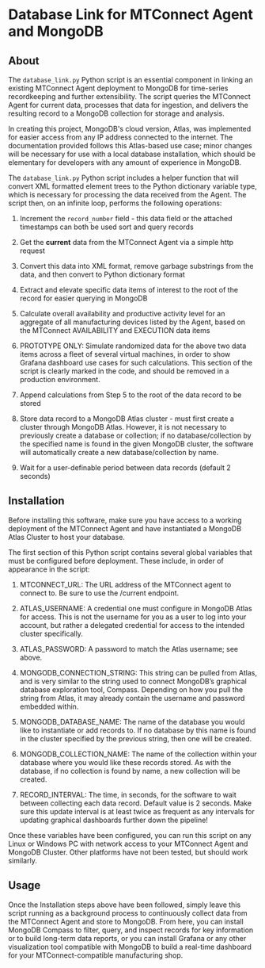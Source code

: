 # Database Link for MTConnect Agent and MongoDB

## About

The `database_link.py` Python script is an essential component in linking an existing MTConnect Agent deployment to MongoDB for time-series recordkeeping and further extensibility. The script queries the MTConnect Agent for current data, processes that data for ingestion, and delivers the resulting record to a MongoDB collection for storage and analysis.

In creating this project, MongoDB's cloud version, Atlas, was implemented for easier access from any IP address connected to the internet. The documentation provided follows this Atlas-based use case; minor changes will be necessary for use with a local database installation, which should be elementary for developers with any amount of experience in MongoDB.

The `database_link.py` Python script includes a helper function that will convert XML formatted element trees to the Python dictionary variable type, which is necessary for processing the data received from the Agent. The script then, on an infinite loop, performs the following operations:

1.  Increment the `record_number` field - this data field or the attached timestamps can both be used sort and query records
    
2.  Get the **current** data from the MTConnect Agent via a simple http request
    
3.  Convert this data into XML format, remove garbage substrings from the data, and then convert to Python dictionary format
    
4.  Extract and elevate specific data items of interest to the root of the record for easier querying in MongoDB
    
5.  Calculate overall availability and productive activity level for an aggregate of all manufacturing devices listed by the Agent, based on the MTConnect AVAILABILITY and EXECUTION data items
    
6.  PROTOTYPE ONLY: Simulate randomized data for the above two data items across a fleet of several virtual machines, in order to show Grafana dashboard use cases for such calculations. This section of the script is clearly marked in the code, and should be removed in a production environment.
    
7.  Append calculations from Step 5 to the root of the data record to be stored
    
8.  Store data record to a MongoDB Atlas cluster - must first create a cluster through MongoDB Atlas. However, it is not necessary to previously create a database or collection; if no database/collection by the specified name is found in the given MongoDB cluster, the software will automatically create a new database/collection by name.
    
9.  Wait for a user-definable period between data records (default 2 seconds)
    

  

## Installation

Before installing this software, make sure you have access to a working deployment of the MTConnect Agent and have instantiated a MongoDB Atlas Cluster to host your database.

The first section of this Python script contains several global variables that must be configured before deployment. These include, in order of appearance in the script:

1.  MTCONNECT_URL: The URL address of the MTConnect agent to connect to. Be sure to use the /current endpoint.
    
2.  ATLAS_USERNAME: A credential one must configure in MongoDB Atlas for access. This is not the username for you as a user to log into your account, but rather a delegated credential for access to the intended cluster specifically.
    
3.  ATLAS_PASSWORD: A password to match the Atlas username; see above.
    
4.  MONGODB_CONNECTION_STRING: This string can be pulled from Atlas, and is very similar to the string used to connect MongoDB’s graphical database exploration tool, Compass. Depending on how you pull the string from Atlas, it may already contain the username and password embedded within.
    
5.  MONGODB_DATABASE_NAME: The name of the database you would like to instantiate or add records to. If no database by this name is found in the cluster specified by the previous string, then one will be created.
    
6.  MONGODB_COLLECTION_NAME: The name of the collection within your database where you would like these records stored. As with the database, if no collection is found by name, a new collection will be created.
    
7.  RECORD_INTERVAL: The time, in seconds, for the software to wait between collecting each data record. Default value is 2 seconds. Make sure this update interval is at least twice as frequent as any intervals for updating graphical dashboards further down the pipeline!
    

  

Once these variables have been configured, you can run this script on any Linux or Windows PC with network access to your MTConnect Agent and MongoDB Cluster. Other platforms have not been tested, but should work similarly.

  

## Usage

Once the Installation steps above have been followed, simply leave this script running as a background process to continuously collect data from the MTConnect Agent and store to MongoDB. From here, you can install MongoDB Compass to filter, query, and inspect records for key information or to build long-term data reports, or you can install Grafana or any other visualization tool compatible with MongoDB to build a real-time dashboard for your MTConnect-compatible manufacturing shop.